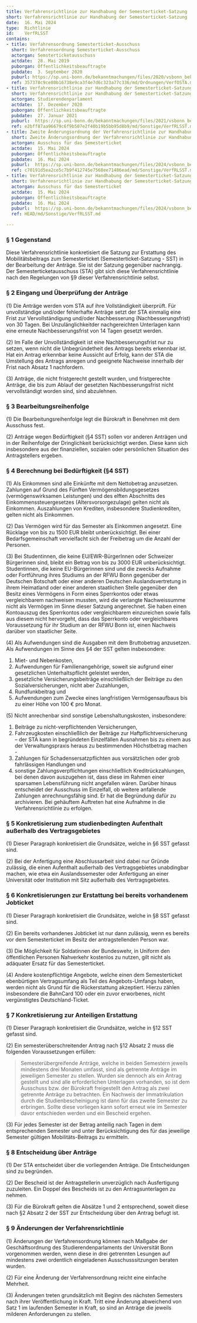 ```yaml
---
title: Verfahrensrichtlinie zur Handhabung der Semesterticket-Satzung
short: Verfahrensrichtlinie zur Handhabung der Semesterticket-Satzung
date:  16. Mai 2024
type:  Richtlinie
id:    VerfRLSST
contains:
- title: Verfahrensordnung Semesterticket-Ausschuss
  short: Verfahrensordnung Semesterticket-Ausschuss
  actorgan: Semsterticketausschuss
  actdate:  28. Mai 2019
  puborgan: Öffentlichkeitsbeauftragte
  pubdate:  3. September 2020
  puburl: https://sp.uni-bonn.de/bekanntmachungen/files/2020/vsbonn_bekanntmachung_2020-27.pdf
  ref: 357378c9ce80b16738e9ca3f4e7d6c323a77c336/md/Ordnungen/VerfOSTA.md
- title: Verfahrensrichtlinie zur Handhabung der Semesterticket-Satzung
  short: Verfahrensrichtlinie zur Handhabung der Semesterticket-Satzung
  actorgan: Studierendenparlament
  actdate:  17. Dezember 2020
  puborgan: Öffentlichkeitsbeauftragte
  pubdate:  27. Januar 2021
  puburl:  https://sp.uni-bonn.de/bekanntmachungen/files/2021/vsbonn_bekanntmachung_2021-09.pdf
  ref: e2bff87aa96679c6f9b507e2f40b19b5bb95d8b9/md/Sonstige/VerfRLSST.md
- title: Zweite Änderungsordnung der Verfahrensrichtlinie zur Handhabung der Semesterticket-Satzung
  short: Zweite Änderungsordnung der Verfahrensrichtlinie zur Handhabung der Semesterticket-Satzung
  actorgan: Ausschuss für das Semesterticket
  actdate:  15. Mai 2024
  puborgan: Öffentlichkeitsbeauftragte
  pubdate:  16. Mai 2024
  puburl:  https://sp.uni-bonn.de/bekanntmachungen/files/2024/vsbonn_bekanntmachung_2024-27.pdf
  ref: c70191d5ea2ce5c7b9f412745e7568ee71486ead/md/Sonstige/VerfRLSST.md
- title: Verfahrensrichtlinie zur Handhabung der Semesterticket-Satzung
  short: Verfahrensrichtlinie zur Handhabung der Semesterticket-Satzung
  actorgan: Ausschuss für das Semesterticket
  actdate:  15. Mai 2024
  puborgan: Öffentlichkeitsbeauftragte
  pubdate:  16. Mai 2024
  puburl:  https://sp.uni-bonn.de/bekanntmachungen/files/2024/vsbonn_bekanntmachung_2024-27.pdf
  ref: HEAD/md/Sonstige/VerfRLSST.md

---
```



### § 1 Gegenstand

Diese Verfahrensrichtlinie konkretisiert die Satzung zur Erstattung des Mobilitätsbeitrags zum
Semesterticket (Semesterticket-Satzung - SST) in der Bearbeitung der Anträge. Sie ist der Satzung
gegenüber nachrangig. Der Semesterticketausschuss (STA) gibt sich diese Verfahrensrichtlinie
nach den Regelungen von §9 dieser Verfahrensrichtlinie selbst.


### § 2 Eingang und Überprüfung der Anträge

(1) Die Anträge werden vom STA auf ihre Vollständigkeit überprüft. Für unvollständige und/oder fehlerhafte
Anträge setzt der STA einmalig eine Frist zur Vervollständigung und/oder Nachbesserung (Nachbesserungsfrist)
von 30 Tagen. Bei Unzulänglichkeitder nachgereichten Unterlagen kann eine erneute Nachbesserungsfrist von
14 Tagen gesetzt werden.

(2) Im Falle der Unvollständigkeit ist eine Nachbesserungsfrist nur zu setzen, wenn nicht die Unbegründetheit
des Antrags bereits erkennbar ist. Hat ein Antrag erkennbar keine Aussicht auf Erfolg, kann der STA die
Umstellung des Antrags anregen und geeignete Nachweise innerhalb der Frist nach Absatz 1 nachfordern.

(3) Anträge, die nicht fristgerecht gestellt wurden, und fristgerechte Anträge, die bis zum Ablauf der gesetzten
Nachbesserungsfrist nicht vervollständigt worden sind, sind abzulehnen.


### § 3 Bearbeitungsreihenfolge

(1) Die Bearbeitungsreihenfolge legt die Bürokraft in Benehmen mit dem Ausschuss fest.

(2) Anträge wegen Bedürftigkeit (§4 SST) sollen vor anderen Anträgen und in der Reihenfolge der Dringlichkeit
berücksichtigt werden. Diese kann sich insbesondere aus der finanziellen, sozialen oder persönlichen Situation
des Antragstellers ergeben.


### § 4 Berechnung bei Bedürftigkeit (§4 SST)

(1) Als Einkommen sind alle Einkünfte mit dem Nettobetrag anzusetzen. Zahlungen auf Grund des Fünften
Vermögensbildungsgesetzes (vermögenswirksamen Leistungen) und des elften Abschnitts des
Einkommenssteuergesetzes (Altersvorsorgezulage) gelten nicht als Einkommen. Auszahlungen von Krediten,
insbesondere Studienkrediten, gelten nicht als Einkommen.

(2) Das Vermögen wird für das Semester als Einkommen angesetzt. Eine Rücklage von bis zu 1500 EUR bleibt
unberücksichtigt. Bei einer Bedarfsgemeinschaft vervielfacht sich der Freibetrag um die Anzahl der Personen.

(3) Bei Studentinnen, die keine EU/EWR-BürgerInnen oder Schweizer Bürgerinnen sind, bleibt ein Betrag von
bis zu 3000 EUR unberücksichtigt. Studentinnen, die keine EU-Bürgerinnen sind und die zwecks Aufnahme
oder Fortführung ihres Studiums an der RFWU Bonn gegenüber der Deutschen Botschaft oder einer anderen
Deutschen Auslandsvertretung in ihrem Heimatland oder einer anderen staatlichen Stelle gegenüber den
Besitz eines Vermögens in Form eines Sperrkontos oder etwas vergleichbarem nachweisen mussten, wird
die verlangte Nachweissumme nicht als Vermögen im Sinne dieser Satzung angerechnet. Sie haben einen
Kontoauszug des Sperrkontos oder vergleichbarem einzureichen sowie falls aus diesem nicht hervorgeht, dass
das Sperrkonto oder vergleichbares Voraussetzung für ihr Studium an der RFWU Bonn ist, einen Nachweis
darüber von staatlicher Seite.

(4) Als Aufwendungen sind die Ausgaben mit dem Bruttobetrag anzusetzen. Als Aufwendungen im Sinne des §4
der SST gelten insbesondere:

1. Miet- und Nebenkosten,
2. Aufwendungen für Familienangehörige, soweit sie aufgrund einer gesetzlichen Unterhaltspflicht geleistet
werden,
3. gesetzliche Versicherungsbeiträge einschließlich der Beiträge zu den Sozialversicherungen, nicht aber
Zuzahlungen,
4. Rundfunkbeitrag und
5. Aufwendungen zum Zwecke eines langfristigen Vermögensaufbaus bis zu einer Höhe von 100 € pro
Monat.

(5) Nicht anrechenbar sind sonstige Lebenshaltungskosten, insbesondere:

1. Beiträge zu nicht-verpflichtenden Versicherungen,
2. Fahrzeugkosten einschließlich der Beiträge zur Haftpflichtversicherung – der STA kann in begründeten
Einzelfällen Ausnahmen bis zu einem aus der Verwaltungspraxis heraus zu bestimmenden Höchstbetrag
machen -
3. Zahlungen für Schadensersatzpflichten aus vorsätzlichen oder grob fahrlässigen Handlungen und
4. sonstige Zahlungsverpflichtungen einschließlich Kreditrückzahlungen, bei denen davon auszugehen ist,
dass diese im Rahmen einer sparsamen Lebensführung nicht angefallen wären.
Darüber hinaus entscheidet der Ausschuss im Einzelfall, ob weitere anfallende Zahlungen anrechnungsfähig
sind. Er hat die Begründung dafür zu archivieren. Bei gehäuftem Auftreten hat eine Aufnahme in die
Verfahrensrichtlinie zu erfolgen.


### § 5 Konkretisierung zum studienbedingten Aufenthalt außerhalb des Vertragsgebietes

(1) Dieser Paragraph konkretisiert die Grundsätze, welche in §6 SST gefasst sind.

(2) Bei der Anfertigung eine Abschlussarbeit sind dabei nur Gründe zulässig, die einen Aufenthalt außerhalb des
Vertragsgebietes unabdingbar machen, wie etwa ein Auslandssemester oder Anfertigung an einer Universität
oder Institution mit Sitz außerhalb des Vertragsgebietes.


### § 6 Konkretisierungen zur Erstattung bei bereits vorhandenem Jobticket

(1) Dieser Paragraph konkretisiert die Grundsätze, welche in §8 SST gefasst sind.

(2) Ein bereits vorhandenes Jobticket ist nur dann zulässig, wenn es bereits vor dem Semesterticket im Besitz der
antragstellenden Person war.

(3) Die Möglichkeit für Soldatinnen der Bundeswehr, in Uniform den öffentlichen Personen Nahverkehr kostenlos
zu nutzen, gilt nicht als adäquater Ersatz für das Semesterticket.

(4) Andere kostenpflichtige Angebote, welche einen dem Semesterticket ebenbürtigen Vertragsumfang als Teil des
Angebots-Umfangs haben, werden nicht als Grund für die Rückerstattung akzeptiert. Hierzu zählen insbesondere
die BahnCard 100 oder ein zuvor erworbenes, nicht vergünstigtes Deutschland-Ticket.


### § 7 Konkretisierung zur Anteiligen Erstattung

(1) Dieser Paragraph konkretisiert die Grundsätze, welche in §12 SST gefasst sind.

(2) Ein semesterüberschreitender Antrag nach §12 Absatz 2 muss die folgenden Voraussetzungen erfüllen:

> Semesterübergreifende Anträge, welche in beiden Semestern jeweils mindestens drei Monaten umfasst,
sind als getrennte Anträge im jeweiligen Semester zu stellen. Wurden sie dennoch als ein Antrag gestellt
und sind alle erforderlichen Unterlagen vorhanden, so ist dem Ausschuss bzw. der Bürokraft freigestellt
den Antrag als zwei getrennte Anträge zu betrachten. Ein Nachweis der Immatrikulation durch die
Studienbescheinigung ist dann für das zweite Semester zu erbringen. Sollte diese vorliegen kann sofort
erneut wie im Semester davor entschieden werden und ein Bescheid ergehen.

(3) Für jedes Semester ist der Betrag anteilig nach Tagen in dem entsprechenden Semester und unter
Berücksichtigung des für das jeweilige Semester gültigen Mobilitäts-Beitrags zu ermitteln.


### § 8 Entscheidung über Anträge

(1) Der STA entscheidet über die vorliegenden Anträge. Die Entscheidungen sind zu begründen.

(2) Der Bescheid ist der Antragstellerin unverzüglich nach Ausfertigung zuzuleiten. Ein Doppel des Bescheids ist
zu den Antragsunterlagen zu nehmen.

(3) Für die Bürokraft gelten die Absätze 1 und 2 entsprechend, soweit diese nach §2 Absatz 2 der SST zur
Entscheidung über den Antrag befugt ist.


### § 9 Änderungen der Verfahrensrichtlinie

(1) Änderungen der Verfahrensordnung können nach Maßgabe der Geschäftsordnung des Studierendenparlaments
der Universität Bonn vorgenommen werden, wenn diese in drei getrennten Lesungen auf mindestens zwei
ordentlich eingeladenen Ausschusssitzungen beraten wurden.

(2) Für eine Änderung der Verfahrensordnung reicht eine einfache Mehrheit.

(3) Änderungen treten grundsätzlich mit Beginn des nächsten Semesters nach ihrer Veröffentlichung in Kraft. Tritt
eine Änderung abweichend von Satz 1 im laufenden Semester in Kraft, so sind an Anträge die jeweils milderen
Anforderungen zu stellen.
